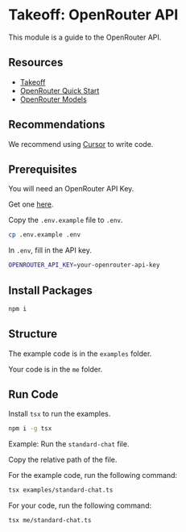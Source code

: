 # Takeoff: OpenRouter API

This module is a guide to the OpenRouter API.

## Resources

- [Takeoff](https://JoinTakeoff.com)
- [OpenRouter Quick Start](https://openrouter.ai/docs#quick-start)
- [OpenRouter Models](https://openrouter.ai/models)

## Recommendations

We recommend using [Cursor](https://cursor.sh/) to write code.

## Prerequisites

You will need an OpenRouter API Key.

Get one [here](https://openrouter.ai/keys).

Copy the `.env.example` file to `.env`.

```bash
cp .env.example .env
```

In `.env`, fill in the API key.

```bash
OPENROUTER_API_KEY=your-openrouter-api-key
```

## Install Packages

```bash
npm i
```

## Structure

The example code is in the `examples` folder.

Your code is in the `me` folder.

## Run Code

Install `tsx` to run the examples.

```bash
npm i -g tsx
```

Example: Run the `standard-chat` file.

Copy the relative path of the file.

For the example code, run the following command:

```bash
tsx examples/standard-chat.ts
```

For your code, run the following command:

```bash
tsx me/standard-chat.ts
```
